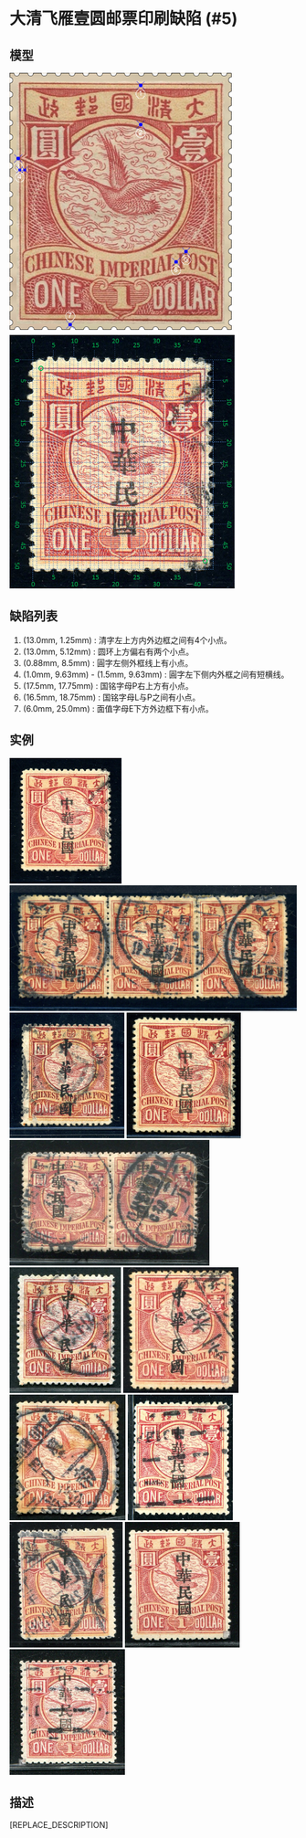 # 大清飞雁壹圆邮票印刷缺陷 (#5)

## 模型
<img src="model.png" height=450/> <img src="sampling.png" height=450/>

## 缺陷列表
1. (13.0mm, 1.25mm) :  清字左上方内外边框之间有4个小点。
1. (13.0mm, 5.12mm) :  圆环上方偏右有两个小点。
1. (0.88mm, 8.5mm) :  圓字左侧外框线上有小点。
1. (1.0mm, 9.63mm) - (1.5mm, 9.63mm) :  圓字左下侧内外框之间有短横线。
1. (17.5mm, 17.75mm) :  国铭字母P右上方有小点。
1. (16.5mm, 18.75mm) :  国铭字母L与P之间有小点。
1. (6.0mm, 25.0mm) :  面值字母E下方外边框下有小点。


## 实例
<img src="2008-09-12_00008343007A.jpg" height=220/> <img src="2009-11-22_00029677035A.jpg" height=220/> <img src="2010-03-13_00030998032A.jpg" height=220/> <img src="2010-08-14_00035010009A.jpg" height=220/> <img src="2010-09-16_00034943206A.jpg" height=220/> <img src="2011-03-09_00041563026A.jpg" height=220/> <img src="2011-09-23_00049081107A.jpg" height=220/> <img src="2011-12-20_00052797219A.jpg" height=220/> <img src="2012-08-15_00067667006A.jpg" height=220/> <img src="2012-09-05_00069444027A.jpg" height=220/> <img src="2012-10-19_00071218216A.jpg" height=220/> <img src="2014-03-03_00136537042A.jpg" height=220/> 


## 描述
[REPLACE_DESCRIPTION]
